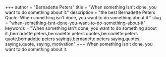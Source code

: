 +++
author = "Bernadette Peters"
title = "When something isn't done, you want to do something about it."
description = "the best Bernadette Peters Quote: When something isn't done, you want to do something about it."
slug = "when-something-isnt-done-you-want-to-do-something-about-it"
keywords = "When something isn't done, you want to do something about it.,bernadette peters,bernadette peters quotes,bernadette peters quote,bernadette peters sayings,bernadette peters saying,quotes, sayings,quote, saying, motivation"
+++
When something isn't done, you want to do something about it.
